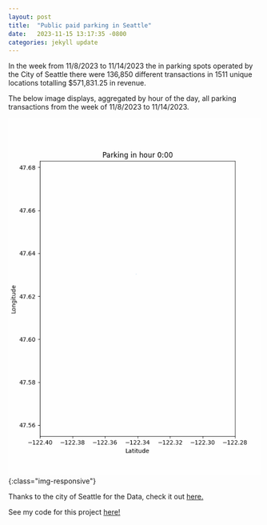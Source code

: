 ```yaml
---
layout: post
title:  "Public paid parking in Seattle"
date:   2023-11-15 13:17:35 -0800
categories: jekyll update
---
```


In the week from 11/8/2023 to 11/14/2023 the in parking spots operated by the City of Seattle there were 136,850 different transactions in 1511 unique locations totalling $571,831.25 in revenue. 

The below image displays, aggregated by hour of the day, all parking transactions from the week of 11/8/2023 to 11/14/2023.

!['Seattle Parking Occupancy by hour'](/DataScience/censusData/seattleparking.gif){:class="img-responsive"}









Thanks to the city of Seattle for the Data, check it out [here.](https://data.seattle.gov/Transportation/Paid-Parking-Transaction-Data/gg89-k5p6)

See my code for this project [here!](https://github.com/amschechter/amschechter.github.io/blob/main/DataScience/censusData/SeattleParking.ipynb)